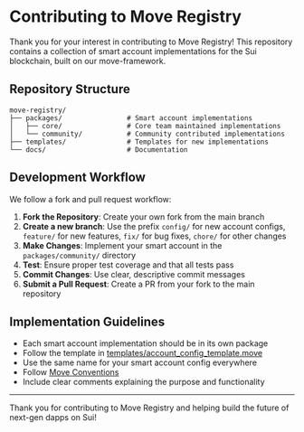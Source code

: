 # Contributing to Move Registry

Thank you for your interest in contributing to Move Registry! This repository contains a collection of smart account implementations for the Sui blockchain, built on our move-framework.

## Repository Structure

```
move-registry/
├── packages/                # Smart account implementations
│   ├── core/                # Core team maintained implementations
│   └── community/           # Community contributed implementations
├── templates/               # Templates for new implementations
└── docs/                    # Documentation
```

## Development Workflow

We follow a fork and pull request workflow:

1. **Fork the Repository**: Create your own fork from the main branch
2. **Create a new branch**: Use the prefix `config/` for new account configs, `feature/` for new features, `fix/` for bug fixes, `chore/` for other changes
3. **Make Changes**: Implement your smart account in the `packages/community/` directory
4. **Test**: Ensure proper test coverage and that all tests pass
5. **Commit Changes**: Use clear, descriptive commit messages
6. **Submit a Pull Request**: Create a PR from your fork to the main repository

## Implementation Guidelines

- Each smart account implementation should be in its own package
- Follow the template in [templates/account_config_template.move](templates/account_config_template.move)
- Use the same name for your smart account config everywhere
- Follow [Move Conventions](https://docs.sui.io/concepts/sui-move-concepts/conventions)
- Include clear comments explaining the purpose and functionality

---

Thank you for contributing to Move Registry and helping build the future of next-gen dapps on Sui!